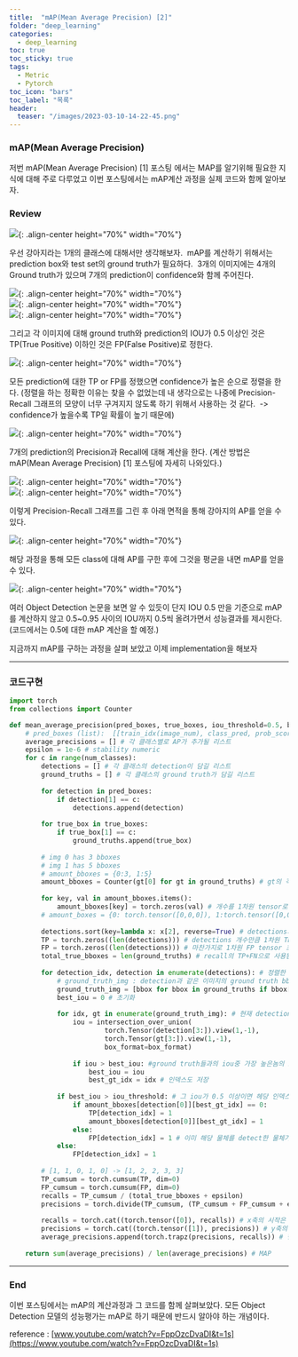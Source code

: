```yaml
---
title:  "mAP(Mean Average Precision) [2]"
folder: "deep_learning"
categories:
  - deep_learning
toc: true
toc_sticky: true
tags:
  - Metric
  - Pytorch
toc_icon: "bars"
toc_label: "목록"
header:
  teaser: "/images/2023-03-10-14-22-45.png"
---
```


### mAP(Mean Average Precision)

저번 mAP(Mean Average Precision) \[1\] 포스팅 에서는 MAP를 알기위해 필요한 지식에 대해 주로 다루었고 이번 포스팅에서는 mAP계산 과정을 실제 코드와 함께 알아보자.

### Review

![](/images/../images/2023-03-10-14-22-45.png){: .align-center height="70%" width="70%"}<br>

우선 강아지라는 1개의 클래스에 대해서만 생각해보자.  mAP를 계산하기 위해서는 prediction box와 test set의 ground truth가 필요하다.  3개의 이미지에는 4개의 Ground truth가 있으며 7개의 prediction이 confidence와 함께 주어진다.

![](/images/../images/2023-03-10-14-22-56.png){: .align-center height="70%" width="70%"}<br>
![](/images/../images/2023-03-10-14-23-01.png){: .align-center height="70%" width="70%"}<br>
![](/images/../images/2023-03-10-14-23-06.png){: .align-center height="70%" width="70%"}<br>

그리고 각 이미지에 대해 ground truth와 prediction의 IOU가 0.5 이상인 것은 TP(True Positive) 이하인 것은 FP(False Positive)로 정한다.

![](/images/../images/2023-03-10-14-23-12.png){: .align-center height="70%" width="70%"}<br>

모든 prediction에 대한 TP or FP를 정했으면 confidence가 높은 순으로 정렬을 한다. (정렬을 하는 정확한 이유는 찾을 수 없었는데 내 생각으로는 나중에 Precision-Recall 그래프의 모양이 너무 구겨지지 않도록 하기 위해서 사용하는 것 같다.  \-> confidence가 높을수록 TP일 확률이 높기 때문에) 

![](/images/../images/2023-03-10-14-23-23.png){: .align-center height="70%" width="70%"}<br>

7개의 prediction의 Precision과 Recall에 대해 계산을 한다. (계산 방법은 mAP(Mean Average Precision) \[1\] 포스팅에 자세히 나와있다.)

![](/images/../images/2023-03-10-14-23-31.png){: .align-center height="70%" width="70%"}<br>
![](/images/../images/2023-03-10-14-23-52.png){: .align-center height="70%" width="70%"}<br>

이렇게 Precision-Recall 그래프를 그린 후 아래 면적을 통해 강아지의 AP를 얻을 수 있다.

![](/images/../images/2023-03-10-14-24-01.png){: .align-center height="70%" width="70%"}<br>

해당 과정을 통해 모든 class에 대해 AP를 구한 후에 그것을 평균을 내면 mAP를 얻을 수 있다.

![](/images/../images/2023-03-10-14-24-07.png){: .align-center height="70%" width="70%"}<br>

여러 Object Detection 논문을 보면 알 수 있듯이 단지 IOU 0.5 만을 기준으로 mAP를 계산하지 않고 0.5~0.95 사이의 IOU까지 0.5씩 올려가면서 성능결과를 제시한다. (코드에서는 0.5에 대한 mAP 계산을 할 예정.)

지금까지 mAP를 구하는 과정을 살펴 보았고 이제 implementation을 해보자

---

### 코드구현

``` python
import torch
from collections import Counter

def mean_average_precision(pred_boxes, true_boxes, iou_threshold=0.5, box_format='corners', num_classes=20):
    # pred_boxes (list):  [[train_idx(image_num), class_pred, prob_score, x1, y1, x2, y2], ...]
    average_precisions = [] # 각 클래스별로 AP가 추가될 리스트
    epsilon = 1e-6 # stability numeric
    for c in range(num_classes):
        detections = [] # 각 클래스의 detection이 담길 리스트
        ground_truths = [] # 각 클래스의 ground truth가 담길 리스트
        
        for detection in pred_boxes:
            if detection[1] == c:
                detections.append(detection)
                
        for true_box in true_boxes: 
            if true_box[1] == c:
                ground_truths.append(true_box)
                
        # img 0 has 3 bboxes
        # img 1 has 5 bboxes
        # amount_bboxes = {0:3, 1:5}
        amount_bboxes = Counter(gt[0] for gt in ground_truths) # gt의 각 이미지(key)의 개수(value)를 셈
        
        for key, val in amount_bboxes.items():
            amount_bboxes[key] = torch.zeros(val) # 개수를 1차원 tensor로 변환
        # amount_boxes = {0: torch.tensor([0,0,0]), 1:torch.tensor([0,0,0,0,0])}
        
        detections.sort(key=lambda x: x[2], reverse=True) # detections의 confidence가 높은 순으로 정렬
        TP = torch.zeros((len(detections))) # detections 개수만큼 1차원 TP tensor를 초기화
        FP = torch.zeros((len(detections))) # 마찬가지로 1차원 FP tensor 초기화
        total_true_bboxes = len(ground_truths) # recall의 TP+FN으로 사용됨
        
        for detection_idx, detection in enumerate(detections): # 정렬한 detections를 하나씩 뽑음
            # ground_truth_img : detection과 같은 이미지의 ground truth bbox들을 가져옴
            ground_truth_img = [bbox for bbox in ground_truths if bbox[0] == detection[0]]         
            best_iou = 0 # 초기화
            
            for idx, gt in enumerate(ground_truth_img): # 현재 detection box를 이미지의 ground truth들과 비교
                iou = intersection_over_union(
                        torch.Tensor(detection[3:]).view(1,-1),
                        torch.Tensor(gt[3:]).view(1,-1),
                        box_format=box_format)
                
                if iou > best_iou: #ground truth들과의 iou중 가장 높은놈의 iou를 저장
                    best_iou = iou
                    best_gt_idx = idx # 인덱스도 저장
            
            if best_iou > iou_threshold: # 그 iou가 0.5 이상이면 헤당 인덱스에 TP = 1 저장, 이하면 FP = 1 저장 
                if amount_bboxes[detection[0]][best_gt_idx] == 0:
                    TP[detection_idx] = 1
                    amount_bboxes[detection[0]][best_gt_idx] = 1
                else:
                    FP[detection_idx] = 1 # 이미 해당 물체를 detect한 물체가 있다면 즉 인덱스 자리에 이미 TP가 1이라면 FP=1적용
            else:
                FP[detection_idx] = 1
            
        # [1, 1, 0, 1, 0] -> [1, 2, 2, 3, 3]    
        TP_cumsum = torch.cumsum(TP, dim=0)
        FP_cumsum = torch.cumsum(FP, dim=0)
        recalls = TP_cumsum / (total_true_bboxes + epsilon)
        precisions = torch.divide(TP_cumsum, (TP_cumsum + FP_cumsum + epsilon)) # TP_cumsum + FP_cumsum을 하면 1씩 증가하게됨
        
        recalls = torch.cat((torch.tensor([0]), recalls)) # x축의 시작은 0 이므로 맨앞에 0추가
        precisions = torch.cat((torch.tensor([1]), precisions)) # y축의 시작은 1 이므로 맨앞에 1 추가
        average_precisions.append(torch.trapz(precisions, recalls)) # 현재 클래스에 대해 AP를 계산해줌
        
    return sum(average_precisions) / len(average_precisions) # MAP
```

---

### End

이번 포스팅에서는 mAP의 계산과정과 그 코드를 함께 살펴보았다. 모든 Object Detection 모델의 성능평가는 mAP로 하기 때문에 반드시 알아야 하는 개념이다.

reference : [www.youtube.com/watch?v=FppOzcDvaDI&t=1s](https://www.youtube.com/watch?v=FppOzcDvaDI&t=1s)